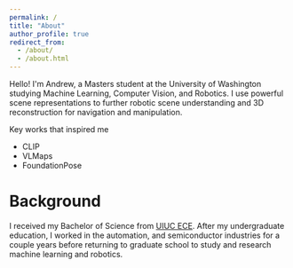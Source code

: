 ```yaml
---
permalink: /
title: "About"
author_profile: true
redirect_from: 
  - /about/
  - /about.html
---
```


Hello! I'm Andrew, a Masters student at the University of Washington studying Machine Learning, Computer Vision, and Robotics. I use powerful scene representations to further robotic scene understanding and 3D reconstruction for navigation and manipulation.

Key works that inspired me
- CLIP
- VLMaps
- FoundationPose


Background
======
I received my Bachelor of Science from [UIUC ECE](https://ece.illinois.edu/). After my undergraduate education, I worked in the automation, and semiconductor industries for a couple years before returning to graduate school to study and research machine learning and robotics.
